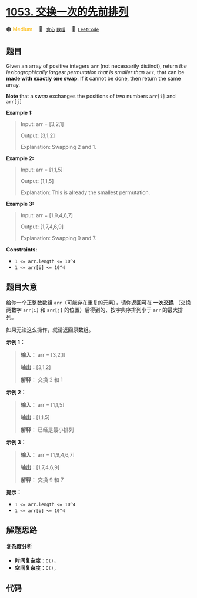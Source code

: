 # [1053. 交换一次的先前排列](https://leetcode.com/problems/previous-permutation-with-one-swap)

🟠 <font color=#ffb800>Medium</font>&emsp; 🔖&ensp; [`贪心`](/tag/greedy.md) [`数组`](/tag/array.md)&emsp; 🔗&ensp;[`LeetCode`](https://leetcode.com/problems/previous-permutation-with-one-swap)

## 题目

Given an array of positive integers `arr` (not necessarily distinct), return
_the_ _lexicographically_ _largest permutation that is smaller than_ `arr`,
that can be **made with exactly one swap**. If it cannot be done, then return
the same array.

**Note** that a _swap_ exchanges the positions of two numbers `arr[i]` and
`arr[j]`



**Example 1:**

> Input: arr = [3,2,1]
> 
> Output: [3,1,2]
> 
> Explanation: Swapping 2 and 1.

**Example 2:**

> Input: arr = [1,1,5]
> 
> Output: [1,1,5]
> 
> Explanation: This is already the smallest permutation.

**Example 3:**

> Input: arr = [1,9,4,6,7]
> 
> Output: [1,7,4,6,9]
> 
> Explanation: Swapping 9 and 7.

**Constraints:**

  * `1 <= arr.length <= 10^4`
  * `1 <= arr[i] <= 10^4`


## 题目大意

给你一个正整数数组 `arr`（可能存在重复的元素），请你返回可在 **一次交换** （交换两数字 `arr[i]` 和 `arr[j]`
的位置）后得到的、按字典序排列小于 `arr` 的最大排列。

如果无法这么操作，就请返回原数组。



**示例 1：**

> 
> 
> 
> 
> 
> **输入：** arr = [3,2,1]
> 
> **输出：**[3,1,2]
> 
> **解释：** 交换 2 和 1
> 
> 

**示例 2：**

> 
> 
> 
> 
> 
> **输入：** arr = [1,1,5]
> 
> **输出：**[1,1,5]
> 
> **解释：** 已经是最小排列
> 
> 

**示例 3：**

> 
> 
> 
> 
> 
> **输入：** arr = [1,9,4,6,7]
> 
> **输出：**[1,7,4,6,9]
> 
> **解释：** 交换 9 和 7
> 
> 



**提示：**

  * `1 <= arr.length <= 10^4`
  * `1 <= arr[i] <= 10^4`


## 解题思路

#### 复杂度分析

- **时间复杂度**：`O()`，
- **空间复杂度**：`O()`，

## 代码

```javascript

```